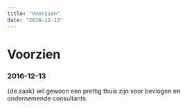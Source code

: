 ```yaml
---
title: "Voorzien"
date: "2016-12-13"
---
```

# Voorzien
### 2016-12-13

{de zaak} wil gewoon een prettig thuis zijn voor bevlogen en ondernemende consultants.